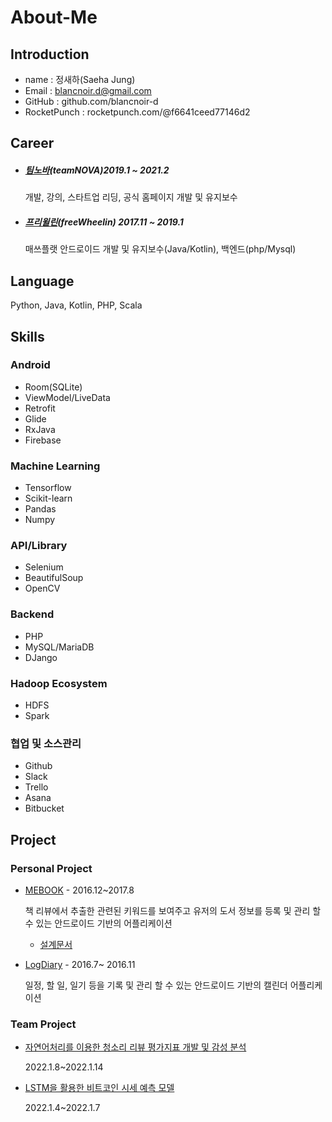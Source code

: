 # About-Me
## Introduction
- name : 정새하(Saeha Jung)
- Email : blancnoir.d@gmail.com
- GitHub : github.com/blancnoir-d
- RocketPunch : rocketpunch.com/@f6641ceed77146d2



## Career 
- ##### [팀노바](https://teamnova.co.kr/index2.php)(teamNOVA)2019.1 ~ 2021.2
  개발, 강의, 스타트업 리딩, 공식 홈페이지 개발 및 유지보수 

  

- ##### [프리윌린](https://freewheelin-recruit.oopy.io/)(freeWheelin) 2017.11 ~ 2019.1
  매쓰플랫 안드로이드 개발 및 유지보수(Java/Kotlin), 백엔드(php/Mysql)



## Language

 Python, Java, Kotlin, PHP, Scala



## Skills 

### Android
- Room(SQLite)
- ViewModel/LiveData
- Retrofit
- Glide
- RxJava
- Firebase

### Machine Learning
- Tensorflow
- Scikit-learn
- Pandas
- Numpy

### API/Library

- Selenium
- BeautifulSoup
- OpenCV



### Backend

- PHP
- MySQL/MariaDB
- DJango



### Hadoop Ecosystem

- HDFS
- Spark



### 협업 및 소스관리

- Github
- Slack
- Trello
- Asana
- Bitbucket


## Project
### Personal Project
- [MEBOOK](https://s3.us-west-2.amazonaws.com/secure.notion-static.com/669a214e-cbd8-4d11-8718-0690ec376287/portfolio_mebook_%EC%B6%95%EC%86%8C%EB%B3%B8.pdf?X-Amz-Algorithm=AWS4-HMAC-SHA256&X-Amz-Content-Sha256=UNSIGNED-PAYLOAD&X-Amz-Credential=AKIAT73L2G45EIPT3X45%2F20220125%2Fus-west-2%2Fs3%2Faws4_request&X-Amz-Date=20220125T091220Z&X-Amz-Expires=86400&X-Amz-Signature=7cb3b552c05724e8a3ee2f766b7a269d40dbbffaf18acd966669a8148f18fb6a&X-Amz-SignedHeaders=host&response-content-disposition=filename%20%3D%22portfolio_mebook_%25EC%25B6%2595%25EC%2586%258C%25EB%25B3%25B8.pdf%22&x-id=GetObject)   -  2016.12~2017.8
    
    책 리뷰에서 추출한 관련된 키워드를 보여주고 유저의 도서 정보를 등록 및 관리 할 수 있는 안드로이드 기반의 어플리케이션
    
    - [설계문서](https://s3.us-west-2.amazonaws.com/secure.notion-static.com/7194fc00-02b5-4b3d-aa22-b7e017dd375a/%EB%B9%85%EB%8D%B0%EC%9D%B4%ED%84%B0_%EC%84%A4%EA%B3%84_%EB%AC%B8%EC%84%9C.pdf?X-Amz-Algorithm=AWS4-HMAC-SHA256&X-Amz-Content-Sha256=UNSIGNED-PAYLOAD&X-Amz-Credential=AKIAT73L2G45EIPT3X45%2F20220125%2Fus-west-2%2Fs3%2Faws4_request&X-Amz-Date=20220125T085800Z&X-Amz-Expires=86400&X-Amz-Signature=ba0bc14b0e5cd1894521b0d04b2ae447c9964ab5022179b458c2e4a865b25d94&X-Amz-SignedHeaders=host&response-content-disposition=filename%20%3D%22%25EB%25B9%2585%25EB%258D%25B0%25EC%259D%25B4%25ED%2584%25B0_%25EC%2584%25A4%25EA%25B3%2584_%25EB%25AC%25B8%25EC%2584%259C.pdf%22&x-id=GetObject)
- [LogDiary](https://s3.us-west-2.amazonaws.com/secure.notion-static.com/a4b32d31-d8b5-4d06-bbae-d39c20d6894a/portfolio_logdiary_%EC%B6%95%EC%86%8C%EB%B3%B8.pdf?X-Amz-Algorithm=AWS4-HMAC-SHA256&X-Amz-Content-Sha256=UNSIGNED-PAYLOAD&X-Amz-Credential=AKIAT73L2G45EIPT3X45%2F20220125%2Fus-west-2%2Fs3%2Faws4_request&X-Amz-Date=20220125T090102Z&X-Amz-Expires=86400&X-Amz-Signature=5938e02268de152df1984509e5fac4b0def215907166f24f98f8b1b2f4c45872&X-Amz-SignedHeaders=host&response-content-disposition=filename%20%3D%22portfolio_logdiary_%25EC%25B6%2595%25EC%2586%258C%25EB%25B3%25B8.pdf%22&x-id=GetObject)  -  2016.7~ 2016.11
    
    일정, 할 일, 일기 등을 기록 및 관리 할 수 있는 안드로이드 기반의 캘린더 어플리케이션
### Team Project
- [자연어처리를 이용한 청소리 리뷰 평가지표 개발 및 감성 분석](https://www.notion.so/10b26e46c11c4d8ba3d0db3c59d50d80)
    
    2022.1.8~2022.1.14
    
- [LSTM을 활용한 비트코인 시세 예측 모델](https://www.notion.so/LSTM-658653bad85e4ee2abc31eee8825a866)
    
    2022.1.4~2022.1.7
